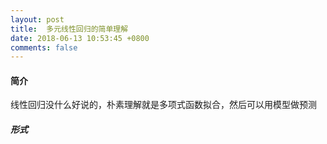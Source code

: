 ```yaml
---
layout: post
title:  多元线性回归的简单理解
date: 2018-06-13 10:53:45 +0800
comments: false
---
```


#### 简介

线性回归没什么好说的，朴素理解就是多项式函数拟合，然后可以用模型做预测

##### 形式